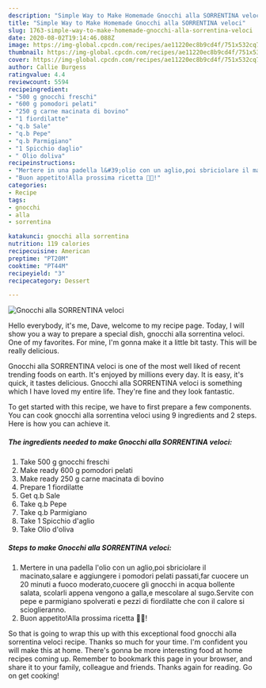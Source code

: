 ```yaml
---
description: "Simple Way to Make Homemade Gnocchi alla SORRENTINA veloci"
title: "Simple Way to Make Homemade Gnocchi alla SORRENTINA veloci"
slug: 1763-simple-way-to-make-homemade-gnocchi-alla-sorrentina-veloci
date: 2020-08-02T19:14:46.088Z
image: https://img-global.cpcdn.com/recipes/ae11220ec8b9cd4f/751x532cq70/gnocchi-alla-sorrentina-veloci-recipe-main-photo.jpg
thumbnail: https://img-global.cpcdn.com/recipes/ae11220ec8b9cd4f/751x532cq70/gnocchi-alla-sorrentina-veloci-recipe-main-photo.jpg
cover: https://img-global.cpcdn.com/recipes/ae11220ec8b9cd4f/751x532cq70/gnocchi-alla-sorrentina-veloci-recipe-main-photo.jpg
author: Callie Burgess
ratingvalue: 4.4
reviewcount: 5594
recipeingredient:
- "500 g gnocchi freschi"
- "600 g pomodori pelati"
- "250 g carne macinata di bovino"
- "1 fiordilatte"
- "q.b Sale"
- "q.b Pepe"
- "q.b Parmigiano"
- "1 Spicchio daglio"
- " Olio doliva"
recipeinstructions:
- "Mertere in una padella l&#39;olio con un aglio,poi sbriciolare il macinato,salare e aggiungere i pomodori pelati passati,far cuocere un 20 minuti a fuoco moderato,cuocere gli gnocchi in acqua bollente salata, scolarli appena vengono a galla,e mescolare al sugo.Servite con pepe e parmigiano spolverati e pezzi di fiordilatte che con il calore si scioglieranno."
- "Buon appetito!Alla prossima ricetta 👩‍🍳!"
categories:
- Recipe
tags:
- gnocchi
- alla
- sorrentina

katakunci: gnocchi alla sorrentina 
nutrition: 119 calories
recipecuisine: American
preptime: "PT20M"
cooktime: "PT44M"
recipeyield: "3"
recipecategory: Dessert

---
```



![Gnocchi alla SORRENTINA veloci](https://img-global.cpcdn.com/recipes/ae11220ec8b9cd4f/751x532cq70/gnocchi-alla-sorrentina-veloci-recipe-main-photo.jpg)

Hello everybody, it's me, Dave, welcome to my recipe page. Today, I will show you a way to prepare a special dish, gnocchi alla sorrentina veloci. One of my favorites. For mine, I'm gonna make it a little bit tasty. This will be really delicious.



Gnocchi alla SORRENTINA veloci is one of the most well liked of recent trending foods on earth. It's enjoyed by millions every day. It is easy, it's quick, it tastes delicious. Gnocchi alla SORRENTINA veloci is something which I have loved my entire life. They're fine and they look fantastic.


To get started with this recipe, we have to first prepare a few components. You can cook gnocchi alla sorrentina veloci using 9 ingredients and 2 steps. Here is how you can achieve it.

<!--inarticleads1-->

##### The ingredients needed to make Gnocchi alla SORRENTINA veloci:

1. Take 500 g gnocchi freschi
1. Make ready 600 g pomodori pelati
1. Make ready 250 g carne macinata di bovino
1. Prepare 1 fiordilatte
1. Get q.b Sale
1. Take q.b Pepe
1. Take q.b Parmigiano
1. Take 1 Spicchio d&#39;aglio
1. Take  Olio d&#39;oliva




<!--inarticleads2-->

##### Steps to make Gnocchi alla SORRENTINA veloci:

1. Mertere in una padella l&#39;olio con un aglio,poi sbriciolare il macinato,salare e aggiungere i pomodori pelati passati,far cuocere un 20 minuti a fuoco moderato,cuocere gli gnocchi in acqua bollente salata, scolarli appena vengono a galla,e mescolare al sugo.Servite con pepe e parmigiano spolverati e pezzi di fiordilatte che con il calore si scioglieranno.
1. Buon appetito!Alla prossima ricetta 👩‍🍳!




So that is going to wrap this up with this exceptional food gnocchi alla sorrentina veloci recipe. Thanks so much for your time. I'm confident you will make this at home. There's gonna be more interesting food at home recipes coming up. Remember to bookmark this page in your browser, and share it to your family, colleague and friends. Thanks again for reading. Go on get cooking!
